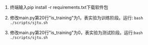 
1. 终端输入pip install -r requirements.txt下载软件包

2. 修改main.py第20行"is_training"为1，表实验为训练阶段。运行:
`bash ./scripts/sjtu.sh`

3. 修改main.py第20行"is_training"为0，表实验为测试阶段。运行:`bash ./scripts/sjtu.sh`
